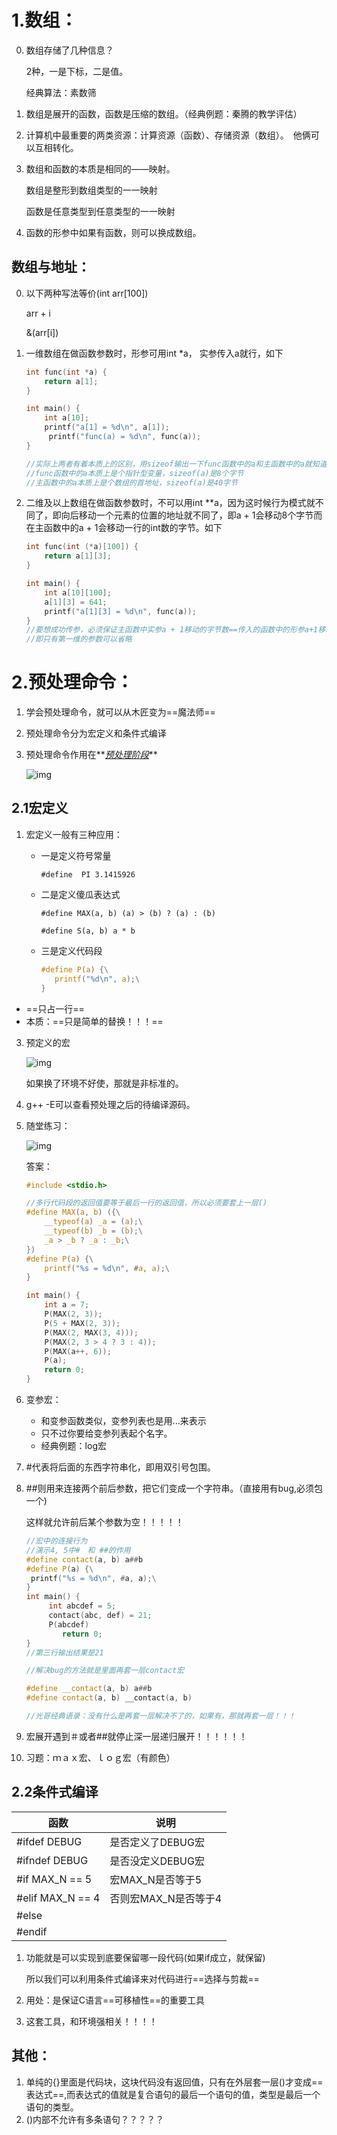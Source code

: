 # 1.数组：

0. 数组存储了几种信息？

   2种，一是下标，二是值。

   经典算法：素数筛

1. 数组是展开的函数，函数是压缩的数组。（经典例题：秦腾的教学评估）

2. 计算机中最重要的两类资源：计算资源（函数）、存储资源（数组）。　他俩可以互相转化。

3. 数组和函数的本质是相同的——映射。

   数组是整形到数组类型的一一映射

   函数是任意类型到任意类型的一一映射

4. 函数的形参中如果有函数，则可以换成数组。



## 数组与地址：

0. 以下两种写法等价(int arr[100])

   arr + i

   &(arr[i])

1. 一维数组在做函数参数时，形参可用int *a， 实参传入a就行，如下

   

   ```c
   int func(int *a) {
       return a[1];
   }
   
   int main() {
       int a[10];
       printf("a[1] = %d\n", a[1]);
     	printf("func(a) = %d\n", func(a));
   }
   
   //实际上两者有着本质上的区别，用sizeof输出一下func函数中的a和主函数中的a就知道区别了
   //func函数中的a本质上是个指针型变量，sizeof(a)是8个字节
   //主函数中的a本质上是个数组的首地址，sizeof(a)是40字节
   ```

2. 二维及以上数组在做函数参数时，不可以用int **a，因为这时候行为模式就不同了，即向后移动一个元素的位置的地址就不同了，即a + 1会移动8个字节而在主函数中的a + 1会移动一行的int数的字节。如下

   ``` c
   int func(int (*a)[100]) {
       return a[1][3];
   }
   
   int main() {
       int a[10][100];
       a[1][3] = 641;
       printf("a[1][3] = %d\n", func(a));
   }
   //要想成功传参，必须保证主函数中实参a + 1移动的字节数==传入的函数中的形参a+1移动的字节数
   //即只有第一维的参数可以省略
   ```

   

# 2.预处理命令：



1. 学会预处理命令，就可以从木匠变为==魔法师==

2. 预处理命令分为宏定义和条件式编译

3. 预处理命令作用在**<u>*预处理阶段*</u>**

   ![img](https://wx1.sinaimg.cn/mw690/005LasY6gy1gmbil4dlpgj30my0a7q5h.jpg)

   



## 2.1宏定义

1. 宏定义一般有三种应用：

   + 一是定义符号常量

     `#define  PI 3.1415926`

   + 二是定义傻瓜表达式

     `#define MAX(a, b) (a) > (b) ? (a) : (b)`

     `#define S(a, b) a * b`

   + 三是定义代码段

     ```C
     #define P(a) {\
     	printf("%d\n", a);\
     }
     ```

+ ==只占一行==
+ 本质：==只是简单的替换！！！==

3. 预定义的宏

   ![img](https://wx2.sinaimg.cn/mw690/005LasY6gy1gmbib5a2x0j30ru0f5q9k.jpg)

   如果换了环境不好使，那就是非标准的。

4. g++ -E可以查看预处理之后的待编译源码。

5. 随堂练习：

   ![img](https://wx2.sinaimg.cn/mw690/005LasY6gy1gmbioamj5kj30ov0es79t.jpg)

   答案：

   ```c
   #include <stdio.h>
   
   //多行代码段的返回值要等于最后一行的返回值，所以必须要套上一层()
   #define MAX(a, b) ({\
       __typeof(a) _a = (a);\
       __typeof(b) _b = (b);\
       _a > _b ? _a : _b;\
   })
   #define P(a) {\
       printf("%s = %d\n", #a, a);\
   }
   
   int main() {
       int a = 7;
       P(MAX(2, 3));
       P(5 + MAX(2, 3));
       P(MAX(2, MAX(3, 4)));
       P(MAX(2, 3 > 4 ? 3 : 4));
       P(MAX(a++, 6));
       P(a);
       return 0;
   }
   ```

6. 变参宏：

   + 和变参函数类似，变参列表也是用...来表示
   + 只不过你要给变参列表起个名字。
   + 经典例题：log宏

7. #代表将后面的东西字符串化，即用双引号包围。

8. ##则用来连接两个前后参数，把它们变成一个字符串。（直接用有bug,必须包一个)

   这样就允许前后某个参数为空！！！！！

   ```c++
   //宏中的连接行为
   //演示4, 5中#　和 ##的作用
   #define contact(a, b) a##b
   #define P(a) {\
   	printf("%s = %d\n", #a, a);\
   }
   int main() {
   		int abcdef = 5;
   		contact(abc, def) = 21;
   		P(abcdef)
           return 0;
   }
   //第三行输出结果是21
   ```

   ```c++
   //解决bug的方法就是里面再套一层contact宏
   
   #define __contact(a, b) a##b
   #define contact(a, b) __contact(a, b)
   
   //光哥经典语录：没有什么是再套一层解决不了的，如果有，那就再套一层！！！
   ```

   

9. 宏展开遇到＃或者##就停止深一层递归展开！！！！！！

10. 习题：ｍａｘ宏、ｌｏｇ宏（有颜色）



## 2.2条件式编译

| 函数             | 说明                 |
| ---------------- | -------------------- |
| #ifdef DEBUG     | 是否定义了DEBUG宏    |
| #ifndef DEBUG    | 是否没定义DEBUG宏    |
| #if MAX_N == 5   | 宏MAX_N是否等于5     |
| #elif MAX_N == 4 | 否则宏MAX_N是否等于4 |
| #else            |                      |
| #endif           |                      |

1. 功能就是可以实现到底要保留哪一段代码(如果if成立，就保留)

   所以我们可以利用条件式编译来对代码进行==选择与剪裁==

2. 用处：是保证C语言==可移植性==的重要工具

3. 这套工具，和环境强相关！！！！

## 其他：

1. 单纯的{}里面是代码块，这块代码没有返回值，只有在外层套一层()才变成==表达式==,而表达式的值就是复合语句的最后一个语句的值，类型是最后一个语句的类型。
2. ()内部不允许有多条语句？？？？？